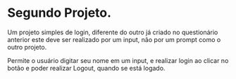 # Segundo Projeto.

Um projeto simples de login, diferente do outro já criado no questionário anterior
este deve ser realizado por um input, não por um prompt como o outro projeto.

Permite o usuário digitar seu nome em um input, e realizar login ao clicar no botão e
poder realizar Logout, quando se está logado.

